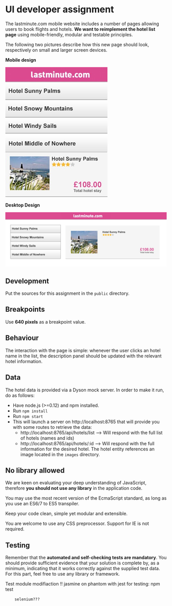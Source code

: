 # UI developer assignment

The lastminute.com mobile website includes a number of pages allowing users to book flights and hotels. **We want to reimplement the hotel list page** using mobile-friendly, modular and testable principles.

The following two pictures describe how this new page should look, respectively on small and larger screen devices.

**Mobile design**

![Mobile design](mobile_test.jpg)

**Desktop Design**

![Desktop Design](desktop_test.jpg)

## Development
Put the sources for this assignment in the `public` directory.

## Breakpoints
Use **640 pixels** as a breakpoint value.

## Behaviour
The interaction with the page is simple: whenever the user clicks an hotel name in the list, the description panel should be updated with the relevant hotel information.

## Data
The hotel data is provided via a Dyson mock server. In order to make it run, do as follows:
* Have node.js (>=0.12) and npm installed.
* Run `npm install`
* Run `npm start`
* This will launch a server on http://localhost:8765 that will provide you with some routes to retrieve the data:
  * http://localhost:8765/api/hotels/list --> Will respond with the full list of hotels (names and ids)
  * http://localhost:8765/api/hotels/:id --> Will respond with the full information for the desired hotel. The hotel entity references an image located in the `images` directory.

## No library allowed

We are keen on evaluating your deep understanding of JavaScript, therefore **you should not use any library** in the application code.

You may use the most recent version of the EcmaScript standard, as long as you use an ES6/7 to ES5 transpiler.

Keep your code clean, simple yet modular and extensible.

You are welcome to use any CSS preprocessor. Support for IE is not required.

## Testing
Remember that the **automated and self-checking tests are mandatory**. You should provide sufficient evidence that your solution is complete by, as a minimum, indicating that it works correctly against the supplied test data. For this part, feel free to use any library or framework.


Test module modifiaction !!
	jasmine on phantom with jest 
	for testing:
		npm test

		selenium???